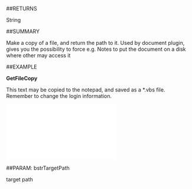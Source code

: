 
##RETURNS

String


##SUMMARY

Make a copy of a file, and return the path to it. Used by document plugin, gives you the possibility to force e.g. Notes to put the document on a disk where other may access it


##EXAMPLE

**GetFileCopy**

This text may be copied to the notepad, and saved as a *.vbs file. Remember to change the login information.

![](..\..\Examples\vbs\SODocument.GetFileCopy.vbs.txt)


##PARAM: bstrTargetPath

target path


